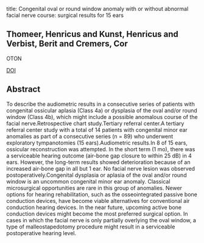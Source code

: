 title: Congenital oval or round window anomaly with or without abnormal facial nerve course: surgical results for 15 ears

## Thomeer, Henricus and Kunst, Henricus and Verbist, Berit and Cremers, Cor
OTON

<a href="https://doi.org/10.1097/MAO.0b013e3182595282">DOI</a>

## Abstract
To describe the audiometric results in a consecutive series of patients with congenital ossicular aplasia (Class 4a) or dysplasia of the oval and/or round window (Class 4b), which might include a possible anomalous course of the facial nerve.Retrospective chart study.Tertiary referral center.A tertiary referral center study with a total of 14 patients with congenital minor ear anomalies as part of a consecutive series (n = 89) who underwent exploratory tympanotomies (15 ears).Audiometric results.In 8 of 15 ears, ossicular reconstruction was attempted. In the short term (1 mo), there was a serviceable hearing outcome (air-bone gap closure to within 25 dB) in 4 ears. However, the long-term results showed deterioration because of an increased air-bone gap in all but 1 ear. No facial nerve lesion was observed postoperatively.Congenital dysplasia or aplasia of the oval and/or round window is an uncommon congenital minor ear anomaly. Classical microsurgical opportunities are rare in this group of anomalies. Newer options for hearing rehabilitation, such as the osseointegrated passive bone conduction devices, have become viable alternatives for conventional air conduction hearing devices. In the near future, upcoming active bone conduction devices might become the most preferred surgical option. In cases in which the facial nerve is only partially overlying the oval window, a type of malleostapedotomy procedure might result in a serviceable postoperative hearing level.

